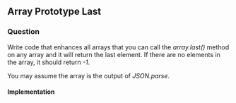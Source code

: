 ## Array Prototype Last

### Question

Write code that enhances all arrays that you can call the *array.last()* method on any array and it will return the last element. If there are no elements in the array, it should return *-1*.

You may assume the array is the output of *JSON.parse*.

#### Implementation
